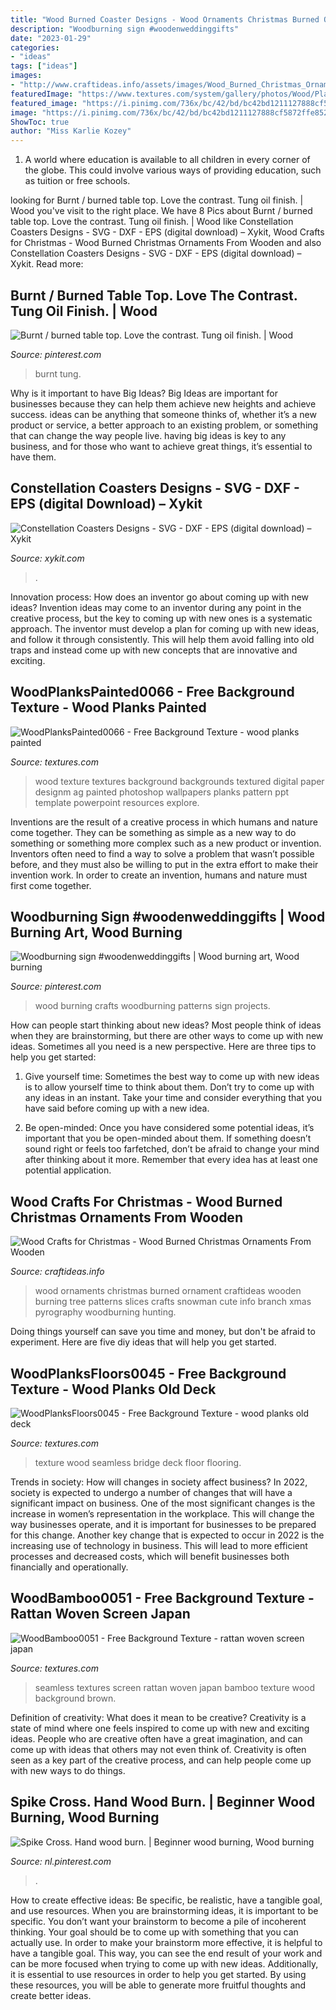 ```yaml
---
title: "Wood Burned Coaster Designs - Wood Ornaments Christmas Burned Ornament Craftideas Wooden Burning Tree Patterns Slices Crafts Snowman Cute Info Branch Xmas Pyrography Woodburning Hunting"
description: "Woodburning sign #woodenweddinggifts"
date: "2023-01-29"
categories:
- "ideas"
tags: ["ideas"]
images:
- "http://www.craftideas.info/assets/images/Wood_Burned_Christmas_Ornaments_3.jpg"
featuredImage: "https://www.textures.com/system/gallery/photos/Wood/Planks/Floors/120635/WoodPlanksFloors0045_2_600.jpg?v=5"
featured_image: "https://i.pinimg.com/736x/bc/42/bd/bc42bd1211127888cf5872ffe852de55.jpg"
image: "https://i.pinimg.com/736x/bc/42/bd/bc42bd1211127888cf5872ffe852de55.jpg"
ShowToc: true
author: "Miss Karlie Kozey"
---
```



1. A world where education is available to all children in every corner of the globe. This could involve various ways of providing education, such as tuition or free schools. 

	

		
looking for Burnt / burned table top. Love the contrast. Tung oil finish. | Wood you've visit to the right place. We have 8 Pics about Burnt / burned table top. Love the contrast. Tung oil finish. | Wood like Constellation Coasters Designs - SVG - DXF - EPS (digital download) – Xykit, Wood Crafts for Christmas - Wood Burned Christmas Ornaments From Wooden and also Constellation Coasters Designs - SVG - DXF - EPS (digital download) – Xykit. Read more:
		
    
## Burnt / Burned Table Top. Love The Contrast. Tung Oil Finish. | Wood

<img loading=lazy src="https://i.pinimg.com/736x/10/3c/29/103c291cc6dac7f0e186f2ef69e17a68--tung-oil-finish.jpg" onerror="this.onerror=null;this.src='https://tse2.mm.bing.net/th?id=OIP.bEf4hOJGe3Lnl8zktse8dAHaLR&amp;pid=15.1';" alt="Burnt / burned table top. Love the contrast. Tung oil finish. | Wood">

_Source: pinterest.com_

>burnt tung. 

	

Why is it important to have Big Ideas?
Big Ideas are important for businesses because they can help them achieve new heights and achieve success. ideas can be anything that someone thinks of, whether it’s a new product or service, a better approach to an existing problem, or something that can change the way people live. having big ideas is key to any business, and for those who want to achieve great things, it’s essential to have them.

    
## Constellation Coasters Designs - SVG - DXF - EPS (digital Download) – Xykit

<img loading=lazy src="https://cdn.shopify.com/s/files/1/2359/3585/products/IMG_20200512_142600_EDIT2_1200x1200.jpg?v=1589323909" onerror="this.onerror=null;this.src='https://tse1.mm.bing.net/th?id=OIP.ehFMkR326_4MJSB2oc0O5QHaEK&amp;pid=15.1';" alt="Constellation Coasters Designs - SVG - DXF - EPS (digital download) – Xykit">

_Source: xykit.com_

>. 

	

Innovation process: How does an inventor go about coming up with new ideas?
Invention ideas may come to an inventor during any point in the creative process, but the key to coming up with new ones is a systematic approach. The inventor must develop a plan for coming up with new ideas, and follow it through consistently. This will help them avoid falling into old traps and instead come up with new concepts that are innovative and exciting.

    
## WoodPlanksPainted0066 - Free Background Texture - Wood Planks Painted

<img loading=lazy src="https://www.textures.com/system/gallery/photos/Wood/Planks/Painted/3520/WoodPlanksPainted0066_600.jpg?v=5" onerror="this.onerror=null;this.src='https://tse1.mm.bing.net/th?id=OIP.A-L1yWin76_7emhoPwU67QHaGO&amp;pid=15.1';" alt="WoodPlanksPainted0066 - Free Background Texture - wood planks painted">

_Source: textures.com_

>wood texture textures background backgrounds textured digital paper designm ag painted photoshop wallpapers planks pattern ppt template powerpoint resources explore. 

	

Inventions are the result of a creative process in which humans and nature come together. They can be something as simple as a new way to do something or something more complex such as a new product or invention. Inventors often need to find a way to solve a problem that wasn’t possible before, and they must also be willing to put in the extra effort to make their invention work. In order to create an invention, humans and nature must first come together.

    
## Woodburning Sign #woodenweddinggifts | Wood Burning Art, Wood Burning

<img loading=lazy src="https://i.pinimg.com/736x/a5/69/e6/a569e64310dae10d5d5b45aa45d964d3.jpg" onerror="this.onerror=null;this.src='https://tse2.mm.bing.net/th?id=OIP.u7x1CC7NKvGP6UDpN7UqvQHaNK&amp;pid=15.1';" alt="Woodburning sign #woodenweddinggifts | Wood burning art, Wood burning">

_Source: pinterest.com_

>wood burning crafts woodburning patterns sign projects. 

	

How can people start thinking about new ideas?
Most people think of ideas when they are brainstorming, but there are other ways to come up with new ideas. Sometimes all you need is a new perspective. Here are three tips to help you get started: 
1. Give yourself time: Sometimes the best way to come up with new ideas is to allow yourself time to think about them. Don’t try to come up with any ideas in an instant. Take your time and consider everything that you have said before coming up with a new idea. 

2. Be open-minded: Once you have considered some potential ideas, it’s important that you be open-minded about them. If something doesn’t sound right or feels too farfetched, don’t be afraid to change your mind after thinking about it more. Remember that every idea has at least one potential application.

    
## Wood Crafts For Christmas - Wood Burned Christmas Ornaments From Wooden

<img loading=lazy src="http://www.craftideas.info/assets/images/Wood_Burned_Christmas_Ornaments_3.jpg" onerror="this.onerror=null;this.src='https://tse2.mm.bing.net/th?id=OIP.Nosvm_16FXxDEG91G8jUiQAAAA&amp;pid=15.1';" alt="Wood Crafts for Christmas - Wood Burned Christmas Ornaments From Wooden">

_Source: craftideas.info_

>wood ornaments christmas burned ornament craftideas wooden burning tree patterns slices crafts snowman cute info branch xmas pyrography woodburning hunting. 

	

Doing things yourself can save you time and money, but don't be afraid to experiment. Here are five diy ideas that will help you get started.

    
## WoodPlanksFloors0045 - Free Background Texture - Wood Planks Old Deck

<img loading=lazy src="https://www.textures.com/system/gallery/photos/Wood/Planks/Floors/120635/WoodPlanksFloors0045_2_600.jpg?v=5" onerror="this.onerror=null;this.src='https://tse3.mm.bing.net/th?id=OIP.F3HnCncOXf0aD0tQH_lUtQHaHa&amp;pid=15.1';" alt="WoodPlanksFloors0045 - Free Background Texture - wood planks old deck">

_Source: textures.com_

>texture wood seamless bridge deck floor flooring. 

	

Trends in society: How will changes in society affect business?
In 2022, society is expected to undergo a number of changes that will have a significant impact on business. One of the most significant changes is the increase in women’s representation in the workplace. This will change the way businesses operate, and it is important for businesses to be prepared for this change. Another key change that is expected to occur in 2022 is the increasing use of technology in business. This will lead to more efficient processes and decreased costs, which will benefit businesses both financially and operationally.

    
## WoodBamboo0051 - Free Background Texture - Rattan Woven Screen Japan

<img loading=lazy src="https://www.textures.com/system/gallery/photos/Wood/Bamboo/116372/WoodBamboo0051_2_600.jpg?v=5" onerror="this.onerror=null;this.src='https://tse3.mm.bing.net/th?id=OIP.m2SnT4mrOPBRWyg6iJjVsQHaFI&amp;pid=15.1';" alt="WoodBamboo0051 - Free Background Texture - rattan woven screen japan">

_Source: textures.com_

>seamless textures screen rattan woven japan bamboo texture wood background brown. 

	

Definition of creativity: What does it mean to be creative?
Creativity is a state of mind where one feels inspired to come up with new and exciting ideas. People who are creative often have a great imagination, and can come up with ideas that others may not even think of. Creativity is often seen as a key part of the creative process, and can help people come up with new ways to do things.

    
## Spike Cross. Hand Wood Burn. | Beginner Wood Burning, Wood Burning

<img loading=lazy src="https://i.pinimg.com/736x/bc/42/bd/bc42bd1211127888cf5872ffe852de55.jpg" onerror="this.onerror=null;this.src='https://tse4.mm.bing.net/th?id=OIP.Hldg0UqMnfmaI8XYYupWzAHaJ3&amp;pid=15.1';" alt="Spike Cross. Hand wood burn. | Beginner wood burning, Wood burning">

_Source: nl.pinterest.com_

>. 

	

How to create effective ideas: Be specific, be realistic, have a tangible goal, and use resources.
When you are brainstorming ideas, it is important to be specific. You don’t want your brainstorm to become a pile of incoherent thinking. Your goal should be to come up with something that you can actually use. In order to make your brainstorm more effective, it is helpful to have a tangible goal. This way, you can see the end result of your work and can be more focused when trying to come up with new ideas. Additionally, it is essential to use resources in order to help you get started. By using these resources, you will be able to generate more fruitful thoughts and create better ideas.

